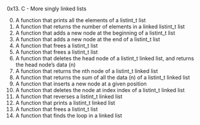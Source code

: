 0x13. C - More singly linked lists

0. A function that prints all the elements of a listint_t list
1. A function that returns the number of elements in a linked listint_t list
2. A function that adds a new node at the beginning of a listint_t list
3. A function that adds a new node at the end of a listint_t list
4. A function that frees a listint_t list
5. A function that frees a listint_t list
6. A function that deletes the head node of a listint_t linked list, and returns the head node’s data (n)
7. A function that returns the nth node of a listint_t linked list
8. A function that returns the sum of all the data (n) of a listint_t linked list
9. A function that inserts a new node at a given position
10. A function that deletes the node at index index of a listint_t linked list
11. A function that reverses a listint_t linked list
12. A function that prints a listint_t linked list
13. A function that frees a listint_t list
14. A function that finds the loop in a linked list
